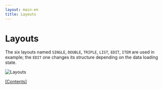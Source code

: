 ```yaml
---
layout: main-en
title: Layouts
---
```


# Layouts

The six layouts named `SINGLE`, `DOUBLE`, `TRIPLE`, `LIST`, `EDIT`, `ITEM` are used in example; the `EDIT` one changes its structure depending on the data loading state.

![Layouts](http://dl.dropbox.com/u/928694/blog/ru/img/mvp4g-layouts.png)

[[Contents]](./index.html)

